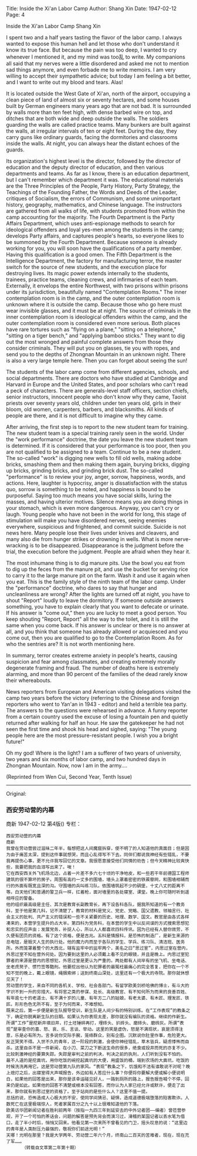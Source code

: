 Title: Inside the Xi'an Labor Camp
Author: Shang Xin
Date: 1947-02-12
Page: 4

Inside the Xi'an Labor Camp
Shang Xin

I spent two and a half years tasting the flavor of the labor camp. I always wanted to expose this human hell and let those who don't understand it know its true face. But because the pain was too deep, I wanted to cry whenever I mentioned it, and my mind was too乱 to write. My companions all said that my nerves were a little disordered and asked me not to mention sad things anymore, and even forbade me to write memoirs. I am very willing to accept their sympathetic advice; but today I am feeling a bit better, and I want to write out my blood and tears. Alas!

It is located outside the West Gate of Xi'an, north of the airport, occupying a clean piece of land of almost six or seventy hectares, and some houses built by German engineers many years ago that are not bad. It is surrounded by walls more than ten feet high, with dense barbed wire on top, and ditches that are both wide and deep outside the walls. The soldiers guarding the walls are called practice teams. Many bunkers are built against the walls, at irregular intervals of ten or eight feet. During the day, they carry guns like ordinary guards, facing the dormitories and classrooms inside the walls. At night, you can always hear the distant echoes of the guards.

Its organization's highest level is the director, followed by the director of education and the deputy director of education, and then various departments and teams. As far as I know, there is an education department, but I can't remember which department it was. The educational materials are the Three Principles of the People, Party History, Party Strategy, the Teachings of the Founding Father, the Words and Deeds of the Leader, critiques of Socialism, the errors of Communism, and some unimportant history, geography, mathematics, and Chinese language. The instructors are gathered from all walks of life, with students promoted from within the camp accounting for the majority. The Fourth Department is the Party Affairs Department, which uses anti-espionage methods to search for ideological offenders and loyal yes-men among the students in the camp; develops Party affairs, and captures people's hearts, so everyone likes to be summoned by the Fourth Department. Because someone is already working for you, you will soon have the qualifications of a party member. Having this qualification is a good omen. The Fifth Department is the Intelligence Department, the factory for manufacturing terror, the master switch for the source of new students, and the execution place for destroying lives. Its magic power extends internally to the students, trainees, practice teams, cleaning crews, and infirmaries of each team. Externally, it envelops the entire Northwest, with two prisons within prisons under its jurisdiction, beautifully named "Contemplation Rooms." The inner contemplation room is in the camp, and the outer contemplation room is unknown where it is outside the camp. Because those who go here must wear invisible glasses, and it must be at night. The source of criminals in the inner contemplation room is ideological offenders within the camp, and the outer contemplation room is considered even more serious. Both places have rare tortures such as "flying on a plane," "sitting on a telephone," "sitting on a tiger bench," and "applying bamboo sticks." They want to dig out the most wronged and painful complete answers from those they consider criminals. They will put you on glasses, tie you with ropes, and send you to the depths of Zhongnan Mountain in an unknown night. There is also a very large temple here. Then you can forget about seeing the sun!

The students of the labor camp come from different agencies, schools, and social departments. There are doctors who have studied at Cambridge and Harvard in Europe and the United States, and poor scholars who can't read a peck of characters. There are generals-level staff officers, section chiefs, senior instructors, innocent people who don't know why they came, Taoist priests over seventy years old, children under ten years old, girls in their bloom, old women, carpenters, barbers, and blacksmiths. All kinds of people are there, and it is not difficult to imagine why they came.

After arriving, the first step is to report to the new student team for training. The new student team is a special training rarely seen in the world. Under the "work performance" doctrine, the date you leave the new student team is determined. If it is considered that your performance is too poor, then you are not qualified to be assigned to a team. Continue to be a new student. The so-called "work" is digging new wells to fill old wells, making adobe bricks, smashing them and then making them again, burying bricks, digging up bricks, grinding bricks, and grinding brick dust. The so-called "performance" is to review your joy, anger, sorrow, happiness, words, and actions. Here, laughter is hypocrisy, anger is dissatisfaction with the status quo, sorrow is something to be noted, and happiness is bound to be purposeful. Saying too much means you have social skills, luring the masses, and having ulterior motives. Silence means you are doing things in your stomach, which is even more dangerous. Anyway, you can't cry or laugh. Young people who have not been in the world for long, this stage of stimulation will make you have disordered nerves, seeing enemies everywhere, suspicious and frightened, and commit suicide. Suicide is not news here. Many people lose their lives under knives and cleavers, and many also die from hunger strikes or drowning in wells. What is more nerve-wracking is to be disappeared. Disappearance is the judgment before the trial, the execution before the judgment. People are afraid when they hear it.

The most inhumane thing is to dig manure pits. Use the bowl you eat from to dig up the feces from the manure pit, and use the bucket for serving rice to carry it to the large manure pit on the farm. Wash it and use it again when you eat. This is the family style of the ninth team of the labor camp. Under the "performance" doctrine, who dares to say that hunger and uncleanliness are wrong? After the lights are turned off at night, you have to shout "Report" loudly to leave the dormitory. If someone outside answers something, you have to explain clearly that you want to defecate or urinate. If his answer is "come out," then you are lucky to meet a good person. You keep shouting "Report, Report" all the way to the toilet, and it is still the same when you come back. If his answer is unclear or there is no answer at all, and you think that someone has already allowed or acquiesced and you come out, then you are qualified to go to the Contemplation Room. As for who the sentries are? It is not worth mentioning here.

In summary, terror creates extreme anxiety in people's hearts, causing suspicion and fear among classmates, and creating extremely morally degenerate framing and fraud. The number of deaths here is extremely alarming, and more than 90 percent of the families of the dead rarely know their whereabouts.

News reporters from European and American visiting delegations visited the camp two years before the victory (referring to the Chinese and foreign reporters who went to Yan'an in 1943 - editor) and held a terrible tea party. The answers to the questions were rehearsed in advance. A funny reporter from a certain country used the excuse of losing a fountain pen and quietly returned after walking for half an hour. He saw the gatekeeper he had not seen the first time and shook his head and sighed, saying: "The young people here are the most pressure-resistant people. I wish you a bright future!"

Oh my god! Where is the light? I am a sufferer of two years of university, two years and six months of labor camp, and two hundred days in Zhongnan Mountain. Now, now I am in the army....

(Reprinted from Wen Cui, Second Year, Tenth Issue)



<hr /> 

Original: 


### 西安劳动营的内幕
商新
1947-02-12
第4版()
专栏：

    西安劳动营的内幕
    商新
    我曾在劳动营尝过滋味二年半，每想把这人间魔窟拆穿，使不明了的人知道他的真面目；但是因为由于痛苦太深，提到这件事就想哭，而且心乱得写不下去。同伴们都说我神经有些错乱，不要我再提伤心事，更不允许我写回忆的文章。我很愿意接受他们同情的劝告；但今天精神比较爽快些，我要把我的血泪写出来了。唉！
    它在西安西关外飞机场北边，占着一片差不多六七十顷的干净地皮，和一些若干年前德国工程师建筑的很不算坏的房子。周围有高约一丈多的围墙，墙头上罩着密密的铁蒺藜网，和围墙相辅而行的外面有既宽且深的沟。守围墙的兵叫练习队。依围墙筑起不少的碉堡，十丈八丈的距离不等。白天他们和普通的警卫兵一样，扛着枪，面对墙里的各处寝室、课堂。晚上你可随时听到遥相呼应的警备。
    他的组织最高级是主任、其次是教育长副教育长，再下设各科各队，据我所知道的有一个教务科，至于他是第几科，记不清楚了。教育的材料是党义、党史、党略、国父遗教、领袖言行、社会主义的批判、共产主义的错误和一些不关紧要的历史、地理、数学、国文。教官是由各式各样凑来的，本营学生提升的占大半。第四科为党务科，在本营的学生中以反间谍的方式搜索思想犯和忠实的应声虫；发展党务，补捉人心，所以人人都喜欢四科传讯。因为已经有人替你效劳，不久便有团员的资格。有了这个资格，便是吉兆。五科是情报科，是恐怖的制造厂，是新生来源的总电钮，是毁灭人生的执行处。他的魔力内而至于各队的学生、学兵、练习队、清洁班、医务所。外而笼罩着整个的大西北，辖有监牢中的监牢两个，美名之曰“思过室”，内思过室在营内，外思过室不知在营外何处。因为要到这里的人必须戴上看不见的眼镜，并且是晚上。内思过室犯罪者的来源是营内的思想犯，外思过室是更认为严重的。两处都有人间罕有的坐飞机、坐电话、坐老虎凳子、惯竹签等酷刑。他要挖出他认为犯罪者的最冤枉最痛心的完全答复，把你在一个不知不觉的晚上，戴上眼镜，绳捆索绑；送到终南山深处，这里还有一个极大的寺院。那你就休想见天了！
    劳动营的学生，来自不同的各机关、学校、社会各部门。有留学欧美剑桥哈佛的博士，有斗大的字识不到一升的穷措大。有将官之类的参谋、处长、高级教官、有不知何所为而来的良善百姓、有年逾七十的老道士、有不满十岁的儿童、有年方二八的姑娘，有老太婆、有木匠、理发匠、铁匠。形形色色无所不有，至于为何而来，不难想知。
    既来之后，第一步便是新生队报导受训，新生队是人间少有的特别训练。在“工作表现”的教条之下，确定你脱离新生队的日期。如果认为你表现太差，那你就没有编队的资格。继续的作新生。所谓“工作”是挖新井填旧井，打土坯锤碎再打，埋砖头、扒砖头、磨砖头、磨砖灰。所谓“表现”是审查你的喜、怒、哀、乐、言谈、举动。这里的笑是虚伪，怒是不满现状，哀是须得注意，乐是必有所为。言多说你交际手腕，笼络群众，别有企图。沉默说你肚里作事，危险更大。反正哭笑不得。入世不久的青年，这一阶段的刺激，会使你神经错乱，草木皆兵，疑虑悸怖而自杀。这里自杀不是一件新闻，在小刀、菜刀之下断送生命的很多，绝食或投井而死的亦复不少。比较刺激神经的要算失踪。失踪是审判之前的判决，判决之前的执刑，人们听到没有不怕的。
    最不人道的是挖粪坑，用你吃饭的碗挖起粪坑的大便，用盛饭的桶，端到农场的大粪坑，吃饭的时候洗洗再用它。这是劳动营第九队的家风。“表现”教条之下，饥饿和不洁有谁敢说不对呢？晚上熄灯之后，出寝室得大声喊报告，外边如有人答应什么事？你便将你要解大便或解小便说明白，如果他的回答是出来，那你是该幸运碰见好人，一路到厕所的路上，报告报告喊个不停，回来仍是如此。如果他的回答不清楚或根本没有回答，而你认为人家已经允许或默许，便走了出来，那你就有到思过室的资格了。至于站岗的是些什么人？这里不值一提。
    总括的说，恐怖造成人心极大的不安，使同学间猜忌、疑惧，造成道德极端堕落的陷害欺诈。人数死亡在这里极端惊人，死者家属百分之九十以上很难知道他的下落。
    欧美访华团新闻记者在胜利前两年（按指一九四三年到延安去的中外记者团——编者）曾莅营参观，开了一个可怕的茶话会，问题的解答是预先背会而演习过，滑稽的某国记者以丢水笔为借口，走了半小时后，悄悄又回来。他看见第一次来所不曾看见的门卫，摇头叹息的说：“这里边的青年是人类耐压力最强的，敬祝你们前途光明！”
    天哪！光明在那里？我是大学两年、劳动营二年六个月，终南山二百天的苦难者，现在，现在充了军……。
          （转载自文萃第二年第十期）
